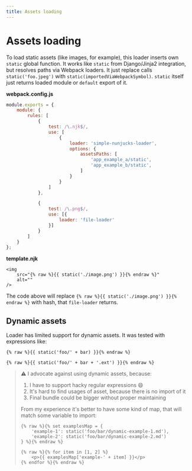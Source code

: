 ```yaml
---
title: Assets loading
---
```


# Assets loading

To load static assets (like images, for example), this loader inserts own
`static` global function. It works like `static` from Django/Jinja2 integration,
but resolves paths via Webpack loaders. It just replace calls
`static('foo.jpeg')` with `static(importedViaWebpackSymbol)`. `static` itself
just returns loaded module or `default` export of it.

**webpack.config.js**

```js
module.exports = {
    module: {
        rules: [
            {
                test: /\.njk$/,
                use: [
                    {
                        loader: 'simple-nunjucks-loader',
                        options: {
                            assetsPaths: [
                                'app_example_a/static',
                                'app_example_b/static',
                            ]
                        }
                    }
                ]
            },

            {
                test: /\.png$/,
                use: [{
                    loader: 'file-loader'
                }]
            }
        ]
    }
};
```

**template.njk**

```nunjucks
<img
    src="{% raw %}{{ static('./image.png') }}{% endraw %}"
    alt=""
/>
```

The code above will replace `{% raw %}{{ static('./image.png') }}{% endraw %}`
with hash, that `file-loader` returns.

## Dynamic assets

Loader has limited support for dynamic assets. It was tested with expressions
like:

```nunjucks
{% raw %}{{ static('foo/' + bar) }}{% endraw %}
```

```nunjucks
{% raw %}{{ static('foo/' + bar + '.ext') }}{% endraw %}
```

> :warning: I advocate against using dynamic assets, because:
>
> 1. I have to support hacky regular expressions :smile:
> 2. It's hard to find usages of asset, because there is no import of it
> 3. Final bundle could be bigger without proper maintaining
>
> From my experience it's better to have some kind of map, that will match some
> variable to import:
>
> ```nunjucks
> {% raw %}{% set examplesMap = {
>     'example-1': static('foo/bar/dynamic-example-1.md'),
>     'example-2': static('foo/bar/dynamic-example-2.md')
> } %}{% endraw %}
>
> {% raw %}{% for item in [1, 2] %}
>     <p>{{ examplesMap['example-' + item] }}</p>
> {% endfor %}{% endraw %}
> ```
